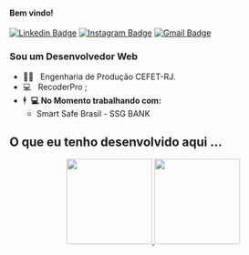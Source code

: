 #### Bem vindo!

 [![Linkedin Badge](https://img.shields.io/badge/-JoaoMarcos-6633cc?-LinkedIn-blue?style=flat-square&logo=Linkedin&logoColor=white&link=https://www.linkedin.com/in/joao-marcos-gabriel-santos)](https://www.linkedin.com/in/joao-marcos-gabriel-santos) 
 [![Instagram Badge](https://img.shields.io/badge/-Instagram-blue?style=flat-square&logo=Instagram&logoColor=white&link=https://instagram.com/joaomgsa)](https://instagram.com/joaomgsa) 
[![Gmail Badge](https://img.shields.io/badge/-joaomgsa@gmail.com-6633cc?style=flat-square&logo=Gmail&logoColor=white&link=mailto:joaomgsa@gmail.com)](mailto:joaomgsa@gmail.com)

### Sou um Desenvolvedor Web 

- 👨‍🎓  &nbsp; Engenharia de Produção CEFET-RJ.
- :computer: &nbsp; RecoderPro ; 
- 🕴️&nbsp; 
**💻 No Momento trabalhando com:**
  - Smart Safe Brasil - SSG BANK
  


## O que eu tenho desenvolvido aqui ...
<div align="center">
  <a href="https://github.com/joaomgsa">
  <img height="150em" src="https://github-readme-stats.vercel.app/api?username=joaomgsa&show_icons=true&theme=dracula&include_all_commits=true&count_private=true"/>
  <img height="150em" src="https://github-readme-stats.vercel.app/api/top-langs/?username=joaomgsa&layout=compact&langs_count=7&theme=dracula"/>
</div>
